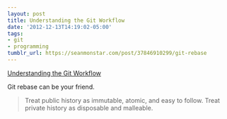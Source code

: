 ```yaml
---
layout: post
title: Understanding the Git Workflow
date: '2012-12-13T14:19:02-05:00'
tags:
- git
- programming
tumblr_url: https://seanmonstar.com/post/37846910299/git-rebase
---
```

[Understanding the Git Workflow](http://sandofsky.com/blog/git-workflow.html)  

Git rebase can be your friend.

> Treat public history as immutable, atomic, and easy to follow. Treat private history as disposable and malleable.


